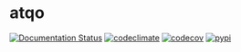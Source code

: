 # atqo

[![Documentation Status](https://readthedocs.org/projects/atqo/badge/?version=latest)](https://atqo.readthedocs.io/en/latest)
[![codeclimate](https://img.shields.io/codeclimate/maintainability/endremborza/atqo.svg)](https://codeclimate.com/github/endremborza/atqo)
[![codecov](https://img.shields.io/codecov/c/github/endremborza/atqo)](https://codecov.io/gh/endremborza/atqo)
[![pypi](https://img.shields.io/pypi/v/atqo.svg)](https://pypi.org/project/atqo/)

